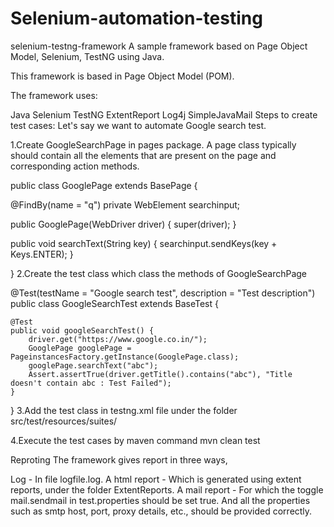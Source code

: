 # Selenium-automation-testing

selenium-testng-framework
A sample framework based on Page Object Model, Selenium, TestNG using Java.

This framework is based in Page Object Model (POM).

The framework uses:

Java
Selenium
TestNG
ExtentReport
Log4j
SimpleJavaMail
Steps to create test cases:
Let's say we want to automate Google search test.

1.Create GoogleSearchPage in pages package.
A page class typically should contain all the elements that are present on the page and corresponding action methods.

public class GooglePage extends BasePage {
  
  @FindBy(name = "q")
  private WebElement searchinput;

  public GooglePage(WebDriver driver) {
  	super(driver);
  }

  public void searchText(String key) {
  	searchinput.sendKeys(key + Keys.ENTER);
  }

}
2.Create the test class which class the methods of GoogleSearchPage

@Test(testName = "Google search test", description = "Test description")
public class GoogleSearchTest extends BaseTest {

	@Test
	public void googleSearchTest() {
		driver.get("https://www.google.co.in/");
		GooglePage googlePage = PageinstancesFactory.getInstance(GooglePage.class);
		googlePage.searchText("abc");
		Assert.assertTrue(driver.getTitle().contains("abc"), "Title doesn't contain abc : Test Failed");
	}
}
3.Add the test class in testng.xml file under the folder src/test/resources/suites/

<suite name="Suite">
	<listeners></listeners>
	<test thread-count="5" name="Test" parallel="classes">
		<classes>
			<class name="example.example.tests.GoogleSearchTest" />
4.Execute the test cases by maven command mvn clean test

Reproting
The framework gives report in three ways,

Log - In file logfile.log.
A html report - Which is generated using extent reports, under the folder ExtentReports.
A mail report - For which the toggle mail.sendmail in test.properties should be set true. And all the properties such as smtp host, port, proxy details, etc., should be provided correctly.
